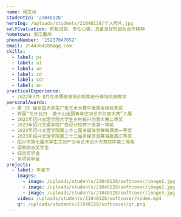 ```yaml
---
name: 周文诗
studentId: '21048128'
heroImg: /uploads/students/21048128/个人照片.jpg
selfEvaluation: 积极进取、责任心强，具备良好的团队合作精神
hometown: 浙江衢州
phoneNumber: '15257047652'
email: 2544364288@qq.com
skills:
  - label: ps
  - label: ai
  - label: ae
  - label: id
  - label: cdr
  - label: an
practicalExperience:
  - 2022年7月-8月在老鹰画室培训机构进行素描绘画教学
personalAwards:
  - 第 15 届全国大学生广告艺术大赛平面类省级优秀奖
  - 首届“花开五四——莫干山全国青年空间艺术创意大赛”入展
  - 2022年绍兴文理学院大学生乡村振兴创意大赛二等奖
  - 2023年绍兴文理学院广告设计校赛平面类一等奖
  - 2023年绍兴文理学院第二十二届多媒体竞赛微课类一等奖
  - 2023年绍兴文理学院第二十二届多媒体竞赛海报类三等奖
  - 绍兴市第七届大学生文创产业与艺术设计大赛纹样类三等奖
  - 国家励志奖学金
  - 综合奖学金
  - 单项奖学金
projects:
  - label: 平装书
    images:
      - image: /uploads/students/21048128/softcover/image1.jpg
      - image: /uploads/students/21048128/softcover/image2.jpg
      - image: /uploads/students/21048128/softcover/image3.jpg
    video: /uploads/students/21048128/softcover/video.mp4
    qr: /uploads/students/21048128/softcover/qr.png
---
```

